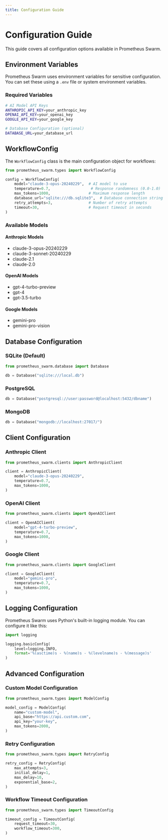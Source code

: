 ```yaml
---
title: Configuration Guide
---
```


# Configuration Guide

This guide covers all configuration options available in Prometheus Swarm.

## Environment Variables

Prometheus Swarm uses environment variables for sensitive configuration. You can set these using a `.env` file or system environment variables.

### Required Variables

```bash
# AI Model API Keys
ANTHROPIC_API_KEY=your_anthropic_key
OPENAI_API_KEY=your_openai_key
GOOGLE_API_KEY=your_google_key

# Database Configuration (optional)
DATABASE_URL=your_database_url
```

## WorkflowConfig

The `WorkflowConfig` class is the main configuration object for workflows:

```python
from prometheus_swarm.types import WorkflowConfig

config = WorkflowConfig(
    model="claude-3-opus-20240229",  # AI model to use
    temperature=0.7,                  # Response randomness (0.0-1.0)
    max_tokens=1000,                 # Maximum response length
    database_url="sqlite:///db.sqlite3",  # Database connection string
    retry_attempts=3,                # Number of retry attempts
    timeout=30,                      # Request timeout in seconds
)
```

### Available Models

#### Anthropic Models

- claude-3-opus-20240229
- claude-3-sonnet-20240229
- claude-2.1
- claude-2.0

#### OpenAI Models

- gpt-4-turbo-preview
- gpt-4
- gpt-3.5-turbo

#### Google Models

- gemini-pro
- gemini-pro-vision

## Database Configuration

### SQLite (Default)

```python
from prometheus_swarm.database import Database

db = Database("sqlite:///local.db")
```

### PostgreSQL

```python
db = Database("postgresql://user:password@localhost:5432/dbname")
```

### MongoDB

```python
db = Database("mongodb://localhost:27017/")
```

## Client Configuration

### Anthropic Client

```python
from prometheus_swarm.clients import AnthropicClient

client = AnthropicClient(
    model="claude-3-opus-20240229",
    temperature=0.7,
    max_tokens=1000,
)
```

### OpenAI Client

```python
from prometheus_swarm.clients import OpenAIClient

client = OpenAIClient(
    model="gpt-4-turbo-preview",
    temperature=0.7,
    max_tokens=1000,
)
```

### Google Client

```python
from prometheus_swarm.clients import GoogleClient

client = GoogleClient(
    model="gemini-pro",
    temperature=0.7,
    max_tokens=1000,
)
```

## Logging Configuration

Prometheus Swarm uses Python's built-in logging module. You can configure it like this:

```python
import logging

logging.basicConfig(
    level=logging.INFO,
    format='%(asctime)s - %(name)s - %(levelname)s - %(message)s'
)
```

## Advanced Configuration

### Custom Model Configuration

```python
from prometheus_swarm.types import ModelConfig

model_config = ModelConfig(
    name="custom-model",
    api_base="https://api.custom.com",
    api_key="your-key",
    max_tokens=2000,
)
```

### Retry Configuration

```python
from prometheus_swarm.types import RetryConfig

retry_config = RetryConfig(
    max_attempts=3,
    initial_delay=1,
    max_delay=10,
    exponential_base=2,
)
```

### Workflow Timeout Configuration

```python
from prometheus_swarm.types import TimeoutConfig

timeout_config = TimeoutConfig(
    request_timeout=30,
    workflow_timeout=300,
)
```
